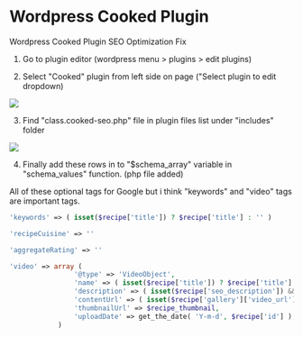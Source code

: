 # Wordpress Cooked Plugin
Wordpress Cooked Plugin SEO Optimization Fix

1. Go to plugin editor (wordpress menu > plugins > edit plugins)

2. Select "Cooked" plugin from left side on page ("Select plugin to edit dropdown)
<img src="https://user-images.githubusercontent.com/19264860/79079511-3a5bc000-7d18-11ea-8f33-456fa792dcbd.png" />

3. Find "class.cooked-seo.php" file in plugin files list under "includes" folder
<img src="https://user-images.githubusercontent.com/19264860/79079537-69723180-7d18-11ea-9bf0-af060921e3d6.png" />

4. Finally add these rows in to "$schema_array" variable in "schema_values" function. (php file added)

All of these optional tags for Google but i think "keywords" and "video" tags are important tags.
``` php
'keywords' => ( isset($recipe['title']) ? $recipe['title'] : '' )
```

``` php
'recipeCuisine' => ''
```		

``` php
'aggregateRating' => ''
```

``` php
'video' => array (
				'@type' => 'VideoObject',
				'name' => ( isset($recipe['title']) ? $recipe['title'] : '' ),
				'description' => ( isset($recipe['seo_description']) && $recipe['seo_description'] ? $recipe['seo_description'] : ( isset($recipe['excerpt']) && $recipe['excerpt'] ? $recipe['excerpt'] : ( isset($recipe['title']) ? $recipe['title'] : '' ) ) ),
				'contentUrl' => ( isset($recipe['gallery']['video_url']) && $recipe['gallery']['video_url'] ? $recipe['gallery']['video_url'] : '' ),
				'thumbnailUrl' => $recipe_thumbnail,
				'uploadDate' => get_the_date( 'Y-m-d', $recipe['id'] ),
			)
```
